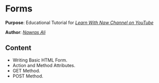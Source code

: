 # Forms

**Purpose**: Educational Tutorial for [*Learn With Naw Channel on YouTube*](https://youtube.com/c/LearnWithNaw)

**Author**: [*Nawras Ali*](https://nawrasothman.space)

## Content

- Writing Basic HTML Form.
- Action and Method Attributes.
- GET Method.
- POST Method.
